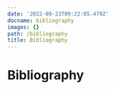 ```yaml
---
date: '2022-09-23T09:22:05.479Z'
docname: bibliography
images: {}
path: /bibliography
title: Bibliography
---
```


# Bibliography
